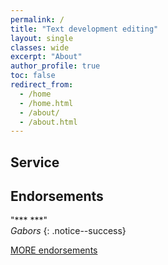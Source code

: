 ```yaml
---
permalink: /
title: "Text development editing"
layout: single
classes: wide
excerpt: "About"
author_profile: true
toc: false
redirect_from:
  - /home
  - /home.html
  - /about/
  - /about.html
---
```




## Service


## Endorsements

"***  ***"  
*Gabors*
{: .notice--success}

[MORE endorsements](endorsements)


